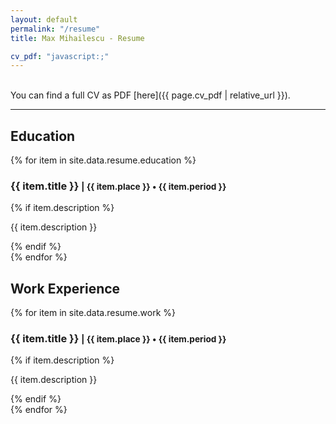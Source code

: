 ```yaml
---
layout: default
permalink: "/resume"
title: Max Mihailescu - Resume

cv_pdf: "javascript:;"
---
```


<br />
You can find a full CV as PDF [here]({{ page.cv_pdf | relative_url }}).

<hr />

<section id="sec-education">
<h2 class="cv-section-header">Education</h2>

{% for item in site.data.resume.education %}
<div class="cv-entry">
    <h3 class="cv-entry-title">{{ item.title }} <small> | {{ item.place }} &bull; {{ item.period }}</small></h3>
    {% if item.description %}<p class="cv-entry-description">{{ item.description }}</p>{% endif %}
</div>
{% endfor %}

<section id="sec-education">
<h2 class="cv-section-header">Work Experience</h2>

{% for item in site.data.resume.work %}
<div class="cv-entry">
    <h3 class="cv-entry-title">{{ item.title }} <small> | {{ item.place }} &bull; {{ item.period }}</small></h3>
    {% if item.description %}<p class="cv-entry-description">{{ item.description }}</p>{% endif %}
</div>
{% endfor %}
</section>
